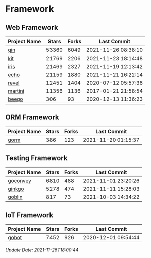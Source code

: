 # Framework

## Web Framework
| Project Name | Stars | Forks | Last Commit |
| ------------ | ----- | ----- | ----------- |
| [gin](https://github.com/gin-gonic/gin) | 53360 | 6049 | 2021-11-26 08:38:10 |
| [kit](https://github.com/go-kit/kit) | 21769 | 2206 | 2021-11-23 18:14:48 |
| [iris](https://github.com/kataras/iris) | 21469 | 2327 | 2021-11-19 12:13:42 |
| [echo](https://github.com/labstack/echo) | 21159 | 1880 | 2021-11-21 16:22:14 |
| [revel](https://github.com/revel/revel) | 12451 | 1404 | 2020-07-12 05:57:36 |
| [martini](https://github.com/go-martini/martini) | 11356 | 1136 | 2017-01-21 21:58:54 |
| [beego](https://github.com/astaxie/beego) | 306 | 93 | 2020-12-13 11:36:23 |

## ORM Framework
| Project Name | Stars | Forks | Last Commit |
| ------------ | ----- | ----- | ----------- |
| [gorm](https://github.com/jinzhu/gorm) | 386 | 123 | 2021-11-20 01:15:37 |

## Testing Framework
| Project Name | Stars | Forks | Last Commit |
| ------------ | ----- | ----- | ----------- |
| [goconvey](https://github.com/smartystreets/goconvey) | 6810 | 488 | 2021-11-01 23:20:26 |
| [ginkgo](https://github.com/onsi/ginkgo) | 5278 | 474 | 2021-11-11 15:28:03 |
| [goblin](https://github.com/franela/goblin) | 817 | 73 | 2021-10-03 14:34:22 |

## IoT Framework
| Project Name | Stars | Forks | Last Commit |
| ------------ | ----- | ----- | ----------- |
| [gobot](https://github.com/hybridgroup/gobot) | 7452 | 926 | 2020-12-01 09:54:44 |

*Update Date: 2021-11-26T18:00:44*